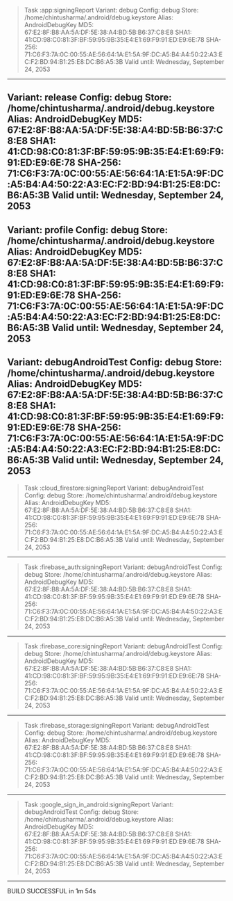 
> Task :app:signingReport
Variant: debug
Config: debug
Store: /home/chintusharma/.android/debug.keystore
Alias: AndroidDebugKey
MD5: 67:E2:8F:B8:AA:5A:DF:5E:38:A4:BD:5B:B6:37:C8:E8
SHA1: 41:CD:98:C0:81:3F:BF:59:95:9B:35:E4:E1:69:F9:91:ED:E9:6E:78
SHA-256: 71:C6:F3:7A:0C:00:55:AE:56:64:1A:E1:5A:9F:DC:A5:B4:A4:50:22:A3:EC:F2:BD:94:B1:25:E8:DC:B6:A5:3B
Valid until: Wednesday, September 24, 2053
----------
Variant: release
Config: debug
Store: /home/chintusharma/.android/debug.keystore
Alias: AndroidDebugKey
MD5: 67:E2:8F:B8:AA:5A:DF:5E:38:A4:BD:5B:B6:37:C8:E8
SHA1: 41:CD:98:C0:81:3F:BF:59:95:9B:35:E4:E1:69:F9:91:ED:E9:6E:78
SHA-256: 71:C6:F3:7A:0C:00:55:AE:56:64:1A:E1:5A:9F:DC:A5:B4:A4:50:22:A3:EC:F2:BD:94:B1:25:E8:DC:B6:A5:3B
Valid until: Wednesday, September 24, 2053
----------
Variant: profile
Config: debug
Store: /home/chintusharma/.android/debug.keystore
Alias: AndroidDebugKey
MD5: 67:E2:8F:B8:AA:5A:DF:5E:38:A4:BD:5B:B6:37:C8:E8
SHA1: 41:CD:98:C0:81:3F:BF:59:95:9B:35:E4:E1:69:F9:91:ED:E9:6E:78
SHA-256: 71:C6:F3:7A:0C:00:55:AE:56:64:1A:E1:5A:9F:DC:A5:B4:A4:50:22:A3:EC:F2:BD:94:B1:25:E8:DC:B6:A5:3B
Valid until: Wednesday, September 24, 2053
----------
Variant: debugAndroidTest
Config: debug
Store: /home/chintusharma/.android/debug.keystore
Alias: AndroidDebugKey
MD5: 67:E2:8F:B8:AA:5A:DF:5E:38:A4:BD:5B:B6:37:C8:E8
SHA1: 41:CD:98:C0:81:3F:BF:59:95:9B:35:E4:E1:69:F9:91:ED:E9:6E:78
SHA-256: 71:C6:F3:7A:0C:00:55:AE:56:64:1A:E1:5A:9F:DC:A5:B4:A4:50:22:A3:EC:F2:BD:94:B1:25:E8:DC:B6:A5:3B
Valid until: Wednesday, September 24, 2053
----------

> Task :cloud_firestore:signingReport
Variant: debugAndroidTest
Config: debug
Store: /home/chintusharma/.android/debug.keystore
Alias: AndroidDebugKey
MD5: 67:E2:8F:B8:AA:5A:DF:5E:38:A4:BD:5B:B6:37:C8:E8
SHA1: 41:CD:98:C0:81:3F:BF:59:95:9B:35:E4:E1:69:F9:91:ED:E9:6E:78
SHA-256: 71:C6:F3:7A:0C:00:55:AE:56:64:1A:E1:5A:9F:DC:A5:B4:A4:50:22:A3:EC:F2:BD:94:B1:25:E8:DC:B6:A5:3B
Valid until: Wednesday, September 24, 2053
----------

> Task :firebase_auth:signingReport
Variant: debugAndroidTest
Config: debug
Store: /home/chintusharma/.android/debug.keystore
Alias: AndroidDebugKey
MD5: 67:E2:8F:B8:AA:5A:DF:5E:38:A4:BD:5B:B6:37:C8:E8
SHA1: 41:CD:98:C0:81:3F:BF:59:95:9B:35:E4:E1:69:F9:91:ED:E9:6E:78
SHA-256: 71:C6:F3:7A:0C:00:55:AE:56:64:1A:E1:5A:9F:DC:A5:B4:A4:50:22:A3:EC:F2:BD:94:B1:25:E8:DC:B6:A5:3B
Valid until: Wednesday, September 24, 2053
----------

> Task :firebase_core:signingReport
Variant: debugAndroidTest
Config: debug
Store: /home/chintusharma/.android/debug.keystore
Alias: AndroidDebugKey
MD5: 67:E2:8F:B8:AA:5A:DF:5E:38:A4:BD:5B:B6:37:C8:E8
SHA1: 41:CD:98:C0:81:3F:BF:59:95:9B:35:E4:E1:69:F9:91:ED:E9:6E:78
SHA-256: 71:C6:F3:7A:0C:00:55:AE:56:64:1A:E1:5A:9F:DC:A5:B4:A4:50:22:A3:EC:F2:BD:94:B1:25:E8:DC:B6:A5:3B
Valid until: Wednesday, September 24, 2053
----------

> Task :firebase_storage:signingReport
Variant: debugAndroidTest
Config: debug
Store: /home/chintusharma/.android/debug.keystore
Alias: AndroidDebugKey
MD5: 67:E2:8F:B8:AA:5A:DF:5E:38:A4:BD:5B:B6:37:C8:E8
SHA1: 41:CD:98:C0:81:3F:BF:59:95:9B:35:E4:E1:69:F9:91:ED:E9:6E:78
SHA-256: 71:C6:F3:7A:0C:00:55:AE:56:64:1A:E1:5A:9F:DC:A5:B4:A4:50:22:A3:EC:F2:BD:94:B1:25:E8:DC:B6:A5:3B
Valid until: Wednesday, September 24, 2053
----------

> Task :google_sign_in_android:signingReport
Variant: debugAndroidTest
Config: debug
Store: /home/chintusharma/.android/debug.keystore
Alias: AndroidDebugKey
MD5: 67:E2:8F:B8:AA:5A:DF:5E:38:A4:BD:5B:B6:37:C8:E8
SHA1: 41:CD:98:C0:81:3F:BF:59:95:9B:35:E4:E1:69:F9:91:ED:E9:6E:78
SHA-256: 71:C6:F3:7A:0C:00:55:AE:56:64:1A:E1:5A:9F:DC:A5:B4:A4:50:22:A3:EC:F2:BD:94:B1:25:E8:DC:B6:A5:3B
Valid until: Wednesday, September 24, 2053
----------

BUILD SUCCESSFUL in 1m 54s